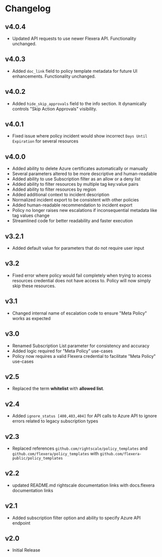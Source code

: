 # Changelog

## v4.0.4

- Updated API requests to use newer Flexera API. Functionality unchanged.

## v4.0.3

- Added `doc_link` field to policy template metadata for future UI enhancements. Functionality unchanged.

## v4.0.2

- Added `hide_skip_approvals` field to the info section. It dynamically controls "Skip Action Approvals" visibility.

## v4.0.1

- Fixed issue where policy incident would show incorrect `Days Until Expiration` for several resources

## v4.0.0

- Added ability to delete Azure certificates automatically or manually
- Several parameters altered to be more descriptive and human-readable
- Added ability to use Subscription filter as an allow or a deny list
- Added ability to filter resources by multiple tag key:value pairs
- Added ability to filter resources by region
- Added additional context to incident description
- Normalized incident export to be consistent with other policies
- Added human-readable recommendation to incident export
- Policy no longer raises new escalations if inconsequential metadata like tag values change
- Streamlined code for better readability and faster execution

## v3.2.1

- Added default value for parameters that do not require user input

## v3.2

- Fixed error where policy would fail completely when trying to access resources credential does not have access to. Policy will now simply skip these resources.

## v3.1

- Changed internal name of escalation code to ensure "Meta Policy" works as expected

## v3.0

- Renamed Subscription List parameter for consistency and accuracy
- Added logic required for "Meta Policy" use-cases
- Policy now requires a valid Flexera credential to facilitate "Meta Policy" use-cases

## v2.5

- Replaced the term **whitelist** with **allowed list**.

## v2.4

- Added `ignore_status [400,403,404]` for API calls to Azure API to ignore errors related to legacy subscription types

## v2.3

- Replaced references `github.com/rightscale/policy_templates` and `github.com/flexera/policy_templates` with `github.com/flexera-public/policy_templates`

## v2.2

- updated README.md rightscale documentation links with docs.flexera documentation links

## v2.1

- Added subscription filter option and ability to specify Azure API endpoint

## v2.0

- Initial Release
